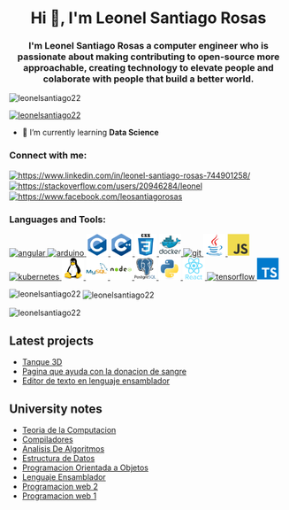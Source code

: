 
<h1 align="center">Hi 👋, I'm Leonel Santiago Rosas</h1>
<h3 align="center">I'm Leonel Santiago Rosas a computer engineer who is passionate about making contributing to open-source more approachable, creating technology to elevate people and colaborate with people that build a better world.</h3>

<p align="left"> <img src="https://komarev.com/ghpvc/?username=leonelsantiago22&label=Profile%20views&color=0e75b6&style=flat" alt="leonelsantiago22" /> </p>

<p align="left"> <a href="https://github.com/ryo-ma/github-profile-trophy"><img src="https://github-profile-trophy.vercel.app/?username=leonelsantiago22" alt="leonelsantiago22" /></a> </p>

- 🌱 I’m currently learning **Data Science**

<h3 align="left">Connect with me:</h3>
<p align="left">
<a href="https://linkedin.com/in/https://www.linkedin.com/in/leonel-santiago-rosas-744901258/" target="blank"><img align="center" src="https://raw.githubusercontent.com/rahuldkjain/github-profile-readme-generator/master/src/images/icons/Social/linked-in-alt.svg" alt="https://www.linkedin.com/in/leonel-santiago-rosas-744901258/" height="30" width="40" /></a>
<a href="https://stackoverflow.com/users/https://stackoverflow.com/users/20946284/leonel" target="blank"><img align="center" src="https://raw.githubusercontent.com/rahuldkjain/github-profile-readme-generator/master/src/images/icons/Social/stack-overflow.svg" alt="https://stackoverflow.com/users/20946284/leonel" height="30" width="40" /></a>
<a href="https://fb.com/https://www.facebook.com/leosantiagorosas" target="blank"><img align="center" src="https://raw.githubusercontent.com/rahuldkjain/github-profile-readme-generator/master/src/images/icons/Social/facebook.svg" alt="https://www.facebook.com/leosantiagorosas" height="30" width="40" /></a>
</p>

<h3 align="left">Languages and Tools:</h3>
<p align="left"> <a href="https://angular.io" target="_blank" rel="noreferrer"> <img src="https://angular.io/assets/images/logos/angular/angular.svg" alt="angular" width="40" height="40"/> </a> <a href="https://www.arduino.cc/" target="_blank" rel="noreferrer"> <img src="https://cdn.worldvectorlogo.com/logos/arduino-1.svg" alt="arduino" width="40" height="40"/> </a> <a href="https://www.cprogramming.com/" target="_blank" rel="noreferrer"> <img src="https://raw.githubusercontent.com/devicons/devicon/master/icons/c/c-original.svg" alt="c" width="40" height="40"/> </a> <a href="https://www.w3schools.com/cpp/" target="_blank" rel="noreferrer"> <img src="https://raw.githubusercontent.com/devicons/devicon/master/icons/cplusplus/cplusplus-original.svg" alt="cplusplus" width="40" height="40"/> </a> <a href="https://www.w3schools.com/css/" target="_blank" rel="noreferrer"> <img src="https://raw.githubusercontent.com/devicons/devicon/master/icons/css3/css3-original-wordmark.svg" alt="css3" width="40" height="40"/> </a> <a href="https://www.docker.com/" target="_blank" rel="noreferrer"> <img src="https://raw.githubusercontent.com/devicons/devicon/master/icons/docker/docker-original-wordmark.svg" alt="docker" width="40" height="40"/> </a> <a href="https://git-scm.com/" target="_blank" rel="noreferrer"> <img src="https://www.vectorlogo.zone/logos/git-scm/git-scm-icon.svg" alt="git" width="40" height="40"/> </a> <a href="https://www.java.com" target="_blank" rel="noreferrer"> <img src="https://raw.githubusercontent.com/devicons/devicon/master/icons/java/java-original.svg" alt="java" width="40" height="40"/> </a> <a href="https://developer.mozilla.org/en-US/docs/Web/JavaScript" target="_blank" rel="noreferrer"> <img src="https://raw.githubusercontent.com/devicons/devicon/master/icons/javascript/javascript-original.svg" alt="javascript" width="40" height="40"/> </a> <a href="https://kubernetes.io" target="_blank" rel="noreferrer"> <img src="https://www.vectorlogo.zone/logos/kubernetes/kubernetes-icon.svg" alt="kubernetes" width="40" height="40"/> </a> <a href="https://www.linux.org/" target="_blank" rel="noreferrer"> <img src="https://raw.githubusercontent.com/devicons/devicon/master/icons/linux/linux-original.svg" alt="linux" width="40" height="40"/> </a> <a href="https://www.mysql.com/" target="_blank" rel="noreferrer"> <img src="https://raw.githubusercontent.com/devicons/devicon/master/icons/mysql/mysql-original-wordmark.svg" alt="mysql" width="40" height="40"/> </a> <a href="https://nodejs.org" target="_blank" rel="noreferrer"> <img src="https://raw.githubusercontent.com/devicons/devicon/master/icons/nodejs/nodejs-original-wordmark.svg" alt="nodejs" width="40" height="40"/> </a> <a href="https://www.postgresql.org" target="_blank" rel="noreferrer"> <img src="https://raw.githubusercontent.com/devicons/devicon/master/icons/postgresql/postgresql-original-wordmark.svg" alt="postgresql" width="40" height="40"/> </a> <a href="https://www.python.org" target="_blank" rel="noreferrer"> <img src="https://raw.githubusercontent.com/devicons/devicon/master/icons/python/python-original.svg" alt="python" width="40" height="40"/> </a> <a href="https://reactjs.org/" target="_blank" rel="noreferrer"> <img src="https://raw.githubusercontent.com/devicons/devicon/master/icons/react/react-original-wordmark.svg" alt="react" width="40" height="40"/> </a> <a href="https://www.tensorflow.org" target="_blank" rel="noreferrer"> <img src="https://www.vectorlogo.zone/logos/tensorflow/tensorflow-icon.svg" alt="tensorflow" width="40" height="40"/> </a> <a href="https://www.typescriptlang.org/" target="_blank" rel="noreferrer"> <img src="https://raw.githubusercontent.com/devicons/devicon/master/icons/typescript/typescript-original.svg" alt="typescript" width="40" height="40"/> </a> </p>

<p><img align="left" src="https://github-readme-stats.vercel.app/api/top-langs?username=leonelsantiago22&show_icons=true&locale=en&layout=compact" alt="leonelsantiago22" /></p>

<p>&nbsp;<img align="center" src="https://github-readme-stats.vercel.app/api?username=leonelsantiago22&show_icons=true&locale=en" alt="leonelsantiago22" /></p>

<p><img align="center" src="https://github-readme-streak-stats.herokuapp.com/?user=leonelsantiago22&" alt="leonelsantiago22" /></p>

## Latest projects
- [Tanque 3D](https://github.com/leonelSantiago22/Tanques3D)
- [Pagina que ayuda con la donacion de sangre](https://github.com/leonelSantiago22/donacion)
- [Editor de texto en lenguaje ensamblador](https://github.com/leonelSantiago22/editor-de-texto-lenguaje-ensamblador)
## University notes
- [Teoria de la Computacion](https://github.com/leonelSantiago22/Teoria_Computacion)
- [Compiladores ](https://github.com/leonelSantiago22/Compiladores)
- [Analisis De Algoritmos](https://github.com/leonelSantiago22/AnalisisDeAlgoritmos)
- [Estructura de Datos](https://github.com/leonelSantiago22/EstrucDatosSemestre2)
- [Programacion Orientada a Objetos](https://github.com/leonelSantiago22/POO3erSemestre)
- [Lenguaje Ensamblador](https://github.com/leonelSantiago22/LenguajeEnsamblador)
- [Programacion web 2](https://github.com/leonelSantiago22/programacionweb2)
- [Programacion web 1](https://github.com/leonelSantiago22/programacionweb1)


